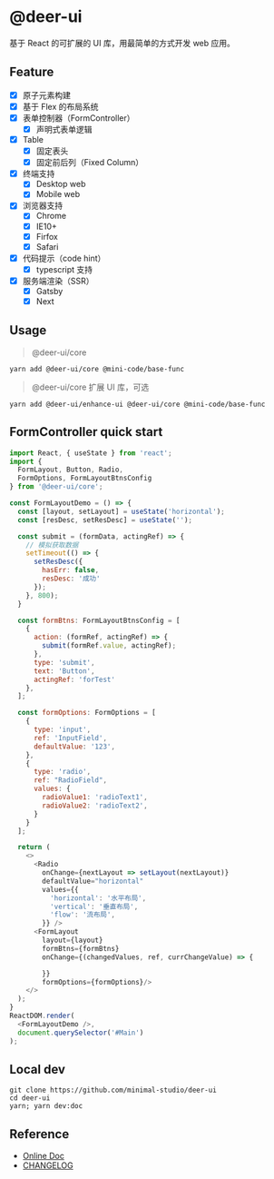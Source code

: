 # @deer-ui

基于 React 的可扩展的 UI 库，用最简单的方式开发 web 应用。

## Feature

- [x] 原子元素构建
- [x] 基于 Flex 的布局系统
- [x] 表单控制器（FormController）
  - [x] 声明式表单逻辑
- [x] Table
  - [x] 固定表头
  - [x] 固定前后列（Fixed Column）
- [x] 终端支持
  - [x] Desktop web
  - [x] Mobile web
- [x] 浏览器支持
  - [x] Chrome
  - [x] IE10+
  - [x] Firfox
  - [x] Safari
- [x] 代码提示（code hint）
  - [x] typescript 支持
- [x] 服务端渲染（SSR）
  - [x] Gatsby
  - [x] Next

## Usage

> @deer-ui/core

```shell
yarn add @deer-ui/core @mini-code/base-func
```

> @deer-ui/core 扩展 UI 库，可选

```shell
yarn add @deer-ui/enhance-ui @deer-ui/core @mini-code/base-func
```

## FormController quick start

```js
import React, { useState } from 'react';
import {
  FormLayout, Button, Radio,
  FormOptions, FormLayoutBtnsConfig
} from '@deer-ui/core';

const FormLayoutDemo = () => {
  const [layout, setLayout] = useState('horizontal');
  const [resDesc, setResDesc] = useState('');

  const submit = (formData, actingRef) => {
    // 模拟获取数据
    setTimeout(() => {
      setResDesc({
        hasErr: false,
        resDesc: '成功'
      });
    }, 800);
  }

  const formBtns: FormLayoutBtnsConfig = [
    {
      action: (formRef, actingRef) => {
        submit(formRef.value, actingRef);
      },
      type: 'submit',
      text: 'Button',
      actingRef: 'forTest'
    },
  ];

  const formOptions: FormOptions = [
    {
      type: 'input',
      ref: 'InputField',
      defaultValue: '123',
    },
    {
      type: 'radio',
      ref: "RadioField",
      values: {
        radioValue1: 'radioText1',
        radioValue2: 'radioText2',
      }
    }
  ];

  return (
    <>
      <Radio
        onChange={nextLayout => setLayout(nextLayout)}
        defaultValue="horizontal"
        values={{
          'horizontal': '水平布局',
          'vertical': '垂直布局',
          'flow': '流布局',
        }} />
      <FormLayout
        layout={layout}
        formBtns={formBtns}
        onChange={(changedValues, ref, currChangeValue) => {

        }}
        formOptions={formOptions}/>
    </>
  );
}
ReactDOM.render(
  <FormLayoutDemo />,
  document.querySelector('#Main')
);
```

## Local dev

```shell
git clone https://github.com/minimal-studio/deer-ui
cd deer-ui
yarn; yarn dev:doc
```

## Reference

- [Online Doc](https://ui.thinkmore.xyz/)
- [CHANGELOG](./CHANGELOG.md)
